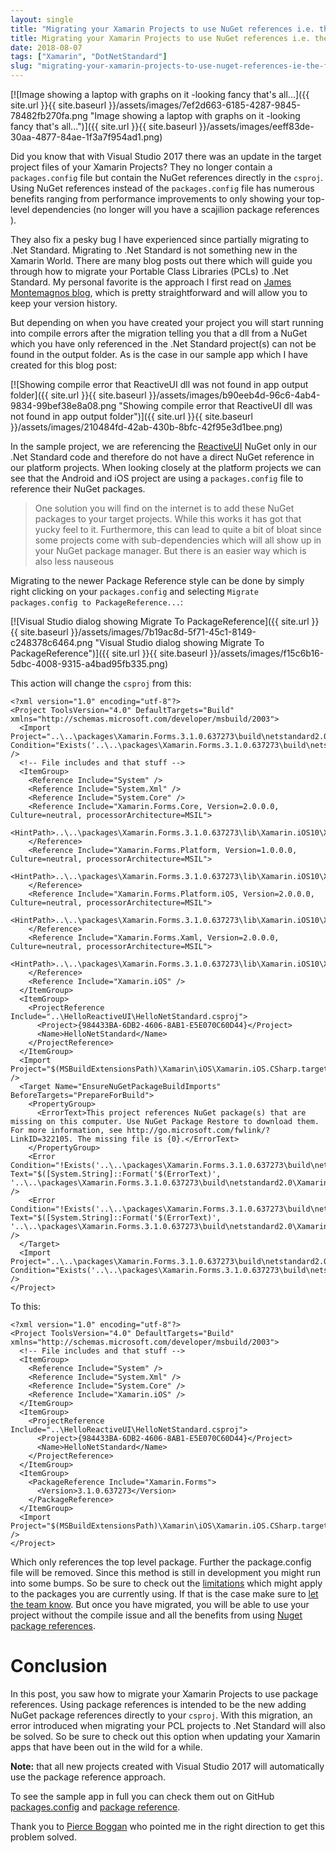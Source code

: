 ```yaml
---
layout: single
title: "Migrating your Xamarin Projects to use NuGet references i.e. the full odyssey of migrating to .Net Standard"
title: Migrating your Xamarin Projects to use NuGet references i.e. the full odyssey of migrating to .Net Standard
date: 2018-08-07
tags: ["Xamarin", "DotNetStandard"]
slug: "migrating-your-xamarin-projects-to-use-nuget-references-ie-the-full-odyssey-of-migrating-to-net-standard"
---
```


[![Image showing a laptop with graphs on it -looking fancy that's all...]({{ site.url }}{{ site.baseurl }}/assets/images/7ef2d663-6185-4287-9845-78482fb270fa.png "Image showing a laptop with graphs on it -looking fancy that's all...")]({{ site.url }}{{ site.baseurl }}/assets/images/eeff83de-30aa-4877-84ae-1f3a7f954ad1.png)

Did you know that with Visual Studio 2017 there was an update in the target project files of your Xamarin Projects? They no longer contain a `packages.config` file but contain the NuGet references directly in the `csproj`. Using NuGet references instead of the `packages.config` file has numerous benefits ranging from performance improvements to only showing your top-level dependencies (no longer will you have a scajilion package references ).

They also fix a pesky bug I have experienced since partially migrating to .Net Standard. Migrating to .Net Standard is not something new in the Xamarin World. There are many blog posts out there which will guide you through how to migrate your Portable Class Libraries (PCLs) to .Net Standard. My personal favorite is the approach I first read on [James Montemagnos blog](https://montemagno.com/how-to-convert-a-pcl-library-to-net-standard-and-keep-git-history/), which is pretty straightforward and will allow you to keep your version history.

But depending on when you have created your project you will start running into compile errors after the migration telling you that a dll from a NuGet which you have only referenced in the .Net Standard project(s) can not be found in the output folder. As is the case in our sample app which I have created for this blog post:

[![Showing compile error that ReactiveUI dll was not found in app output folder]({{ site.url }}{{ site.baseurl }}/assets/images/b90eeb4d-96c6-4ab4-9834-99bef38e8a08.png "Showing compile error that ReactiveUI dll was not found in app output folder")]({{ site.url }}{{ site.baseurl }}/assets/images/210484fd-42ab-430b-8bfc-42f95e3d1bee.png)

In the sample project, we are referencing the [ReactiveUI](https://reactiveui.net/) NuGet only in our .Net Standard code and therefore do not have a direct NuGet reference in our platform projects. When looking closely at the platform projects we can see that the Android and iOS project are using a `packages.config` file to reference their NuGet packages.


> One solution you will find on the internet is to add these NuGet packages to your target projects. While this works it has got that yucky feel to it. Furthermore, this can lead to quite a bit of bloat since some projects come with sub-dependencies which will all show up in your NuGet package manager. But there is an easier way which is also less nauseous


Migrating to the newer Package Reference style can be done by simply right clicking on your `packages.config` and selecting `Migrate packages.config to PackageReference...`:

[![Visual Studio dialog showing Migrate To PackageReference]({{ site.url }}{{ site.baseurl }}/assets/images/7b19ac8d-5f71-45c1-8149-c248378c6464.png "Visual Studio dialog showing Migrate To PackageReference")]({{ site.url }}{{ site.baseurl }}/assets/images/f15c6b16-5dbc-4008-9315-a4bad95fb335.png)

This action will change the `csproj` from this:


    <?xml version="1.0" encoding="utf-8"?>
    <Project ToolsVersion="4.0" DefaultTargets="Build" xmlns="http://schemas.microsoft.com/developer/msbuild/2003">
      <Import Project="..\..\packages\Xamarin.Forms.3.1.0.637273\build\netstandard2.0\Xamarin.Forms.props" Condition="Exists('..\..\packages\Xamarin.Forms.3.1.0.637273\build\netstandard2.0\Xamarin.Forms.props')" />
      <!-- File includes and that stuff -->
      <ItemGroup>
        <Reference Include="System" />
        <Reference Include="System.Xml" />
        <Reference Include="System.Core" />
        <Reference Include="Xamarin.Forms.Core, Version=2.0.0.0, Culture=neutral, processorArchitecture=MSIL">
          <HintPath>..\..\packages\Xamarin.Forms.3.1.0.637273\lib\Xamarin.iOS10\Xamarin.Forms.Core.dll</HintPath>
        </Reference>
        <Reference Include="Xamarin.Forms.Platform, Version=1.0.0.0, Culture=neutral, processorArchitecture=MSIL">
          <HintPath>..\..\packages\Xamarin.Forms.3.1.0.637273\lib\Xamarin.iOS10\Xamarin.Forms.Platform.dll</HintPath>
        </Reference>
        <Reference Include="Xamarin.Forms.Platform.iOS, Version=2.0.0.0, Culture=neutral, processorArchitecture=MSIL">
          <HintPath>..\..\packages\Xamarin.Forms.3.1.0.637273\lib\Xamarin.iOS10\Xamarin.Forms.Platform.iOS.dll</HintPath>
        </Reference>
        <Reference Include="Xamarin.Forms.Xaml, Version=2.0.0.0, Culture=neutral, processorArchitecture=MSIL">
          <HintPath>..\..\packages\Xamarin.Forms.3.1.0.637273\lib\Xamarin.iOS10\Xamarin.Forms.Xaml.dll</HintPath>
        </Reference>
        <Reference Include="Xamarin.iOS" />
      </ItemGroup>
      <ItemGroup>
        <ProjectReference Include="..\HelloReactiveUI\HelloNetStandard.csproj">
          <Project>{984433BA-6DB2-4606-8AB1-E5E070C60D44}</Project>
          <Name>HelloNetStandard</Name>
        </ProjectReference>
      </ItemGroup>
      <Import Project="$(MSBuildExtensionsPath)\Xamarin\iOS\Xamarin.iOS.CSharp.targets" />
      <Target Name="EnsureNuGetPackageBuildImports" BeforeTargets="PrepareForBuild">
        <PropertyGroup>
          <ErrorText>This project references NuGet package(s) that are missing on this computer. Use NuGet Package Restore to download them.  For more information, see http://go.microsoft.com/fwlink/?LinkID=322105. The missing file is {0}.</ErrorText>
        </PropertyGroup>
        <Error Condition="!Exists('..\..\packages\Xamarin.Forms.3.1.0.637273\build\netstandard2.0\Xamarin.Forms.props')" Text="$([System.String]::Format('$(ErrorText)', '..\..\packages\Xamarin.Forms.3.1.0.637273\build\netstandard2.0\Xamarin.Forms.props'))" />
        <Error Condition="!Exists('..\..\packages\Xamarin.Forms.3.1.0.637273\build\netstandard2.0\Xamarin.Forms.targets')" Text="$([System.String]::Format('$(ErrorText)', '..\..\packages\Xamarin.Forms.3.1.0.637273\build\netstandard2.0\Xamarin.Forms.targets'))" />
      </Target>
      <Import Project="..\..\packages\Xamarin.Forms.3.1.0.637273\build\netstandard2.0\Xamarin.Forms.targets" Condition="Exists('..\..\packages\Xamarin.Forms.3.1.0.637273\build\netstandard2.0\Xamarin.Forms.targets')" />
    </Project>


To this:


    <?xml version="1.0" encoding="utf-8"?>
    <Project ToolsVersion="4.0" DefaultTargets="Build" xmlns="http://schemas.microsoft.com/developer/msbuild/2003">
      <!-- File includes and that stuff -->
      <ItemGroup>
        <Reference Include="System" />
        <Reference Include="System.Xml" />
        <Reference Include="System.Core" />
        <Reference Include="Xamarin.iOS" />
      </ItemGroup>
      <ItemGroup>
        <ProjectReference Include="..\HelloReactiveUI\HelloNetStandard.csproj">
          <Project>{984433BA-6DB2-4606-8AB1-E5E070C60D44}</Project>
          <Name>HelloNetStandard</Name>
        </ProjectReference>
      </ItemGroup>
      <ItemGroup>
        <PackageReference Include="Xamarin.Forms">
          <Version>3.1.0.637273</Version>
        </PackageReference>
      </ItemGroup>
      <Import Project="$(MSBuildExtensionsPath)\Xamarin\iOS\Xamarin.iOS.CSharp.targets" />
    </Project>


Which only references the top level package. Further the package.config file will be removed. Since this method is still in development you might run into some bumps. So be sure to check out the [limitations](https://docs.microsoft.com/en-us/nuget/reference/migrate-packages-config-to-package-reference#package-compatibility-issues) which might apply to the packages you are currently using. If that is the case make sure to [let the team know](https://github.com/NuGet/Home/issues/). But once you have migrated, you will be able to use your project without the compile issue and all the benefits from using [Nuget package references](https://docs.microsoft.com/en-us/nuget/reference/migrate-packages-config-to-package-reference#benefits-of-using-packagereference).

# Conclusion

In this post, you saw how to migrate your Xamarin Projects to use package references. Using package references is intended to be the new adding NuGet package references directly to your `csproj`. With this migration, an error introduced when migrating your PCL projects to .Net Standard will also be solved. So be sure to check out this option when updating your Xamarin apps that have been out in the wild for a while.

**Note:** that all new projects created with Visual Studio 2017 will automatically use the package reference approach.

To see the sample app in full you can check them out on GitHub [packages.config](https://github.com/mallibone/XamarinPackageReferenceMigration/tree/feature/PlatformProjectsUsingPackageConfig) and [package reference](https://github.com/mallibone/XamarinPackageReferenceMigration/tree/feature/MigratePlatformsToPackageReference).

Thank you to [Pierce Boggan](https://twitter.com/pierceboggan) who pointed me in the right direction to get this problem solved.<u></u><sub></sub><sup></sup><strike></strike>
